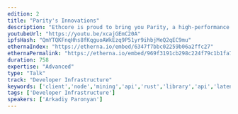 ```yaml
---
edition: 2
title: "Parity's Innovations"
description: "Ethcore is proud to bring you Parity, a high-performance implementation of the Ethereum client written in Rust. Ethcore will talking about what makes Parity unique for DApp and blockchain developers. Get a brief overview of Parity’s performance and security aspects. You will learn about some of the advanced features, such as state-tree pruning, blockchain snapshotting and transaction tracing. We will also touch on private chain’s use of Parity and present a roadmap for the features to come."
youtubeUrl: "https://youtu.be/xcajGEmC20A"
ipfsHash: "QmYTQKFnqHhs8fKqguoAWkEzq9P51yr9ihbjMeQ2qEC9mu"
ethernaIndex: "https://etherna.io/embed/6347f7bbc02259b06a2ffc27"
ethernaPermalink: "https://etherna.io/embed/969f3191cb298c224f79c1b1fa76ec2afabb10ea655e9d18d22c02ba9fc851e8"
duration: 758
expertise: "Advanced"
type: "Talk"
track: "Developer Infrastructure"
keywords: ['client','node','mining','api','rust','library','api','latency','dapp','security','rpc','keys','pruning','tracing','sync','poa']
tags: ['Developer Infrastructure']
speakers: ['Arkadiy Paronyan']
---
```

